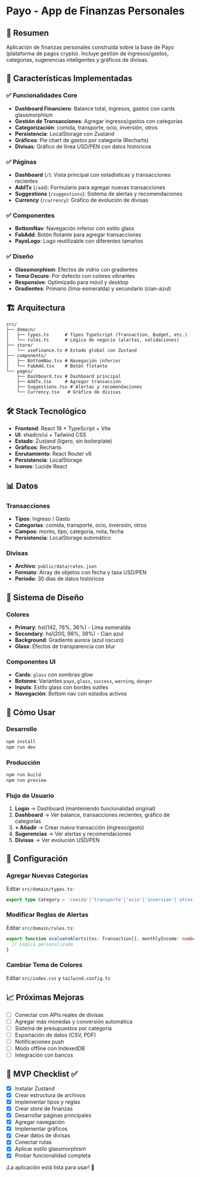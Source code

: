 # Payo - App de Finanzas Personales

## 🎯 Resumen
Aplicación de finanzas personales construida sobre la base de Payo (plataforma de pagos crypto). Incluye gestión de ingresos/gastos, categorías, sugerencias inteligentes y gráficos de divisas.

## 🚀 Características Implementadas

### ✅ Funcionalidades Core
- **Dashboard Financiero**: Balance total, ingresos, gastos con cards glassmorphism
- **Gestión de Transacciones**: Agregar ingresos/gastos con categorías
- **Categorización**: comida, transporte, ocio, inversión, otros
- **Persistencia**: LocalStorage con Zustand
- **Gráficos**: Pie chart de gastos por categoría (Recharts)
- **Divisas**: Gráfico de línea USD/PEN con datos históricos

### ✅ Páginas
- **Dashboard** (`/`): Vista principal con estadísticas y transacciones recientes
- **AddTx** (`/add`): Formulario para agregar nuevas transacciones
- **Suggestions** (`/suggestions`): Sistema de alertas y recomendaciones
- **Currency** (`/currency`): Gráfico de evolución de divisas

### ✅ Componentes
- **BottomNav**: Navegación inferior con estilo glass
- **FabAdd**: Botón flotante para agregar transacciones
- **PayoLogo**: Logo reutilizable con diferentes tamaños

### ✅ Diseño
- **Glassmorphism**: Efectos de vidrio con gradientes
- **Tema Oscuro**: Por defecto con colores vibrantes
- **Responsive**: Optimizado para móvil y desktop
- **Gradientes**: Primario (lima-esmeralda) y secundario (cian-azul)

## 🏗️ Arquitectura

```
src/
├── domain/
│   ├── types.ts      # Tipos TypeScript (Transaction, Budget, etc.)
│   └── rules.ts      # Lógica de negocio (alertas, validaciones)
├── store/
│   └── useFinance.ts # Estado global con Zustand
├── components/
│   ├── BottomNav.tsx # Navegación inferior
│   └── FabAdd.tsx    # Botón flotante
└── pages/
    ├── Dashboard.tsx # Dashboard principal
    ├── AddTx.tsx     # Agregar transacción
    ├── Suggestions.tsx # Alertas y recomendaciones
    └── Currency.tsx   # Gráfico de divisas
```

## 🛠️ Stack Tecnológico

- **Frontend**: React 18 + TypeScript + Vite
- **UI**: shadcn/ui + Tailwind CSS
- **Estado**: Zustand (ligero, sin boilerplate)
- **Gráficos**: Recharts
- **Enrutamiento**: React Router v6
- **Persistencia**: LocalStorage
- **Iconos**: Lucide React

## 📊 Datos

### Transacciones
- **Tipos**: Ingreso / Gasto
- **Categorías**: comida, transporte, ocio, inversión, otros
- **Campos**: monto, tipo, categoría, nota, fecha
- **Persistencia**: LocalStorage automático

### Divisas
- **Archivo**: `public/data/rates.json`
- **Formato**: Array de objetos con fecha y tasa USD/PEN
- **Período**: 30 días de datos históricos

## 🎨 Sistema de Diseño

### Colores
- **Primary**: hsl(142, 76%, 36%) - Lima esmeralda
- **Secondary**: hsl(200, 98%, 39%) - Cian azul
- **Background**: Gradiente aurora (azul oscuro)
- **Glass**: Efectos de transparencia con blur

### Componentes UI
- **Cards**: `glass` con sombras glow
- **Botones**: Variantes `payo`, `glass`, `success`, `warning`, `danger`
- **Inputs**: Estilo glass con bordes sutiles
- **Navegación**: Bottom nav con estados activos

## 🚀 Cómo Usar

### Desarrollo
```bash
npm install
npm run dev
```

### Producción
```bash
npm run build
npm run preview
```

### Flujo de Usuario
1. **Login** → Dashboard (manteniendo funcionalidad original)
2. **Dashboard** → Ver balance, transacciones recientes, gráfico de categorías
3. **+ Añadir** → Crear nueva transacción (ingreso/gasto)
4. **Sugerencias** → Ver alertas y recomendaciones
5. **Divisas** → Ver evolución USD/PEN

## 🔧 Configuración

### Agregar Nuevas Categorías
Editar `src/domain/types.ts`:
```typescript
export type Category = 'comida'|'transporte'|'ocio'|'inversion'|'otros'|'nueva_categoria';
```

### Modificar Reglas de Alertas
Editar `src/domain/rules.ts`:
```typescript
export function evaluateAlerts(txs: Transaction[], monthlyIncome: number) {
  // Lógica personalizada
}
```

### Cambiar Tema de Colores
Editar `src/index.css` y `tailwind.config.ts`

## 📈 Próximas Mejoras

- [ ] Conectar con APIs reales de divisas
- [ ] Agregar más monedas y conversión automática
- [ ] Sistema de presupuestos por categoría
- [ ] Exportación de datos (CSV, PDF)
- [ ] Notificaciones push
- [ ] Modo offline con IndexedDB
- [ ] Integración con bancos

## 🎯 MVP Checklist ✅

- [x] Instalar Zustand
- [x] Crear estructura de archivos
- [x] Implementar tipos y reglas
- [x] Crear store de finanzas
- [x] Desarrollar páginas principales
- [x] Agregar navegación
- [x] Implementar gráficos
- [x] Crear datos de divisas
- [x] Conectar rutas
- [x] Aplicar estilo glassmorphism
- [x] Probar funcionalidad completa

¡La aplicación está lista para usar! 🎉
